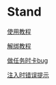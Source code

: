 # Stand

[使用教程](/GTA5/midnight/use.md)

[解绑教程](/GTA5/midnight/hwid.md)

[做任务时卡bug](/GTA5/midnight/renwubug.md)

[注入时错误提示](/GTA5/midnight/cuowutishi.md)